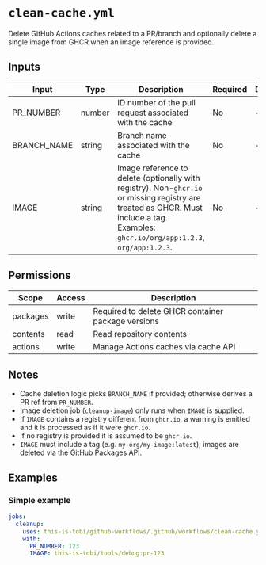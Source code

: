 # `clean-cache.yml`

Delete GitHub Actions caches related to a PR/branch and optionally delete a single image from GHCR when an image reference is provided.

## Inputs

| Input       | Type   | Description                                                                                                                                                                          | Required | Default |
| ----------- | ------ | ------------------------------------------------------------------------------------------------------------------------------------------------------------------------------------ | -------- | ------- |
| PR_NUMBER   | number | ID number of the pull request associated with the cache                                                                                                                              | No       | -       |
| BRANCH_NAME | string | Branch name associated with the cache                                                                                                                                                | No       | -       |
| IMAGE       | string | Image reference to delete (optionally with registry). Non-`ghcr.io` or missing registry are treated as GHCR. Must include a tag. Examples: `ghcr.io/org/app:1.2.3`, `org/app:1.2.3`. | No       | -       |

## Permissions

| Scope    | Access | Description                                        |
| -------- | ------ | -------------------------------------------------- |
| packages | write  | Required to delete GHCR container package versions |
| contents | read   | Read repository contents                           |
| actions  | write  | Manage Actions caches via cache API                |

## Notes

- Cache deletion logic picks `BRANCH_NAME` if provided; otherwise derives a PR ref from `PR_NUMBER`.
- Image deletion job (`cleanup-image`) only runs when `IMAGE` is supplied.
- If `IMAGE` contains a registry different from `ghcr.io`, a warning is emitted and it is processed as if it were `ghcr.io`.
- If no registry is provided it is assumed to be `ghcr.io`.
- `IMAGE` must include a tag (e.g. `my-org/my-image:latest`); images are deleted via the GitHub Packages API.

## Examples

### Simple example

```yaml
jobs:
  cleanup:
    uses: this-is-tobi/github-workflows/.github/workflows/clean-cache.yml@main
    with:
      PR_NUMBER: 123
      IMAGE: this-is-tobi/tools/debug:pr-123
```

